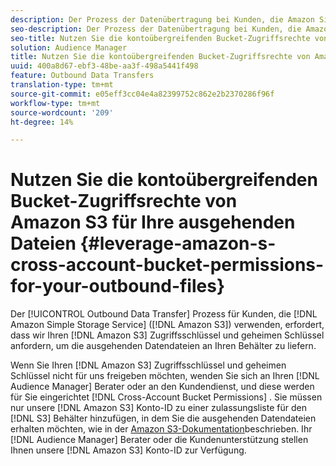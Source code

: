 ```yaml
---
description: Der Prozess der Datenübertragung bei Kunden, die Amazon Simple Datenspeicherung Service (Amazon S3) verwenden, erfordert, dass wir Ihren Amazon S3-Zugriffsschlüssel und -geheimen Schlüssel anfordern, um die ausgehenden Datendateien an Ihren Behälter zu liefern.
seo-description: Der Prozess der Datenübertragung bei Kunden, die Amazon Simple Datenspeicherung Service (Amazon S3) verwenden, erfordert, dass wir Ihren Amazon S3-Zugriffsschlüssel und -geheimen Schlüssel anfordern, um die ausgehenden Datendateien an Ihren Behälter zu liefern.
seo-title: Nutzen Sie die kontoübergreifenden Bucket-Zugriffsrechte von Amazon S3 für Ihre ausgehenden Dateien
solution: Audience Manager
title: Nutzen Sie die kontoübergreifenden Bucket-Zugriffsrechte von Amazon S3 für Ihre ausgehenden Dateien
uuid: 400a8d67-ebf3-48be-aa3f-498a5441f498
feature: Outbound Data Transfers
translation-type: tm+mt
source-git-commit: e05eff3cc04e4a82399752c862e2b2370286f96f
workflow-type: tm+mt
source-wordcount: '209'
ht-degree: 14%

---
```



# Nutzen Sie die kontoübergreifenden Bucket-Zugriffsrechte von Amazon S3 für Ihre ausgehenden Dateien {#leverage-amazon-s-cross-account-bucket-permissions-for-your-outbound-files}

Der [!UICONTROL Outbound Data Transfer] Prozess für Kunden, die [!DNL Amazon Simple Storage Service] ([!DNL Amazon S3]) verwenden, erfordert, dass wir Ihren [!DNL Amazon S3] Zugriffsschlüssel und geheimen Schlüssel anfordern, um die ausgehenden Datendateien an Ihren Behälter zu liefern.

Wenn Sie Ihren [!DNL Amazon S3] Zugriffsschlüssel und geheimen Schlüssel nicht für uns freigeben möchten, wenden Sie sich an Ihren [!DNL Audience Manager] Berater oder an den Kundendienst, und diese werden für Sie eingerichtet [!DNL Cross-Account Bucket Permissions] . Sie müssen nur unsere [!DNL Amazon S3] Konto-ID zu einer zulassungsliste für den [!DNL S3] Behälter hinzufügen, in dem Sie die ausgehenden Datendateien erhalten möchten, wie in der [Amazon S3-Dokumentation](https://docs.aws.amazon.com/AmazonS3/latest/dev/example-walkthroughs-managing-access-example2.html)beschrieben. Ihr [!DNL Audience Manager] Berater oder die Kundenunterstützung stellen Ihnen unsere [!DNL Amazon S3] Konto-ID zur Verfügung.